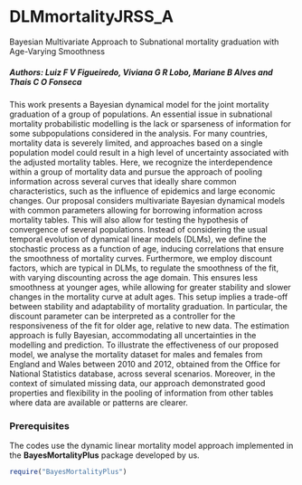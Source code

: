 # DLMmortalityJRSS_A
Bayesian Multivariate Approach to Subnational mortality graduation with Age-Varying Smoothness

##### Authors: Luiz F V Figueiredo, Viviana G R Lobo, Mariane B Alves and Thais C O Fonseca

This work presents a Bayesian dynamical model for the joint mortality graduation of a group of populations. An essential issue in subnational mortality probabilistic modelling is the lack or sparseness of information for some subpopulations considered in the analysis. For many countries, mortality data is severely limited, and approaches based on a single population model could result in a high level of uncertainty associated with the adjusted mortality tables.  Here, we recognize the interdependence within a group of mortality data and pursue the approach of pooling information across several curves that ideally share common characteristics, such as the influence of epidemics and large economic changes.  Our proposal considers multivariate Bayesian dynamical models with common parameters allowing for borrowing information across mortality tables. This will also allow for testing the hypothesis of convergence of several populations.  Instead of considering the usual temporal evolution of dynamical linear models (DLMs), we define the stochastic process as a function of age, inducing correlations that ensure the smoothness of mortality curves.   Furthermore, we employ discount factors, which are typical in DLMs, to regulate the smoothness of the fit, with varying discounting across the age domain. This ensures less smoothness at younger ages, while allowing for greater stability and slower changes in the mortality curve at adult ages.  This setup implies a trade-off between stability and adaptability of mortality graduation.  In particular, the discount parameter can be interpreted as a controller for the responsiveness of the fit for older age,  relative to new data. The estimation approach is fully Bayesian, accommodating all uncertainties in the modelling and prediction. To illustrate the effectiveness of our proposed model, we analyse the mortality dataset for males and females from England and Wales between 2010 and 2012, obtained from the Office for National Statistics database, across several scenarios. Moreover, in the context of simulated missing data, our approach demonstrated good properties and flexibility in the pooling of information from other tables where data are available or patterns are clearer.



### Prerequisites

The codes use the dynamic linear mortality model approach implemented in the
**BayesMortalityPlus** package developed by us.

``` r
require("BayesMortalityPlus")
```



